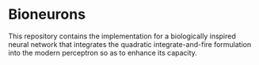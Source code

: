 # Bioneurons
This repository contains the implementation for a biologically inspired neural network that integrates the quadratic integrate-and-fire formulation into the modern perceptron so as to enhance its capacity.
